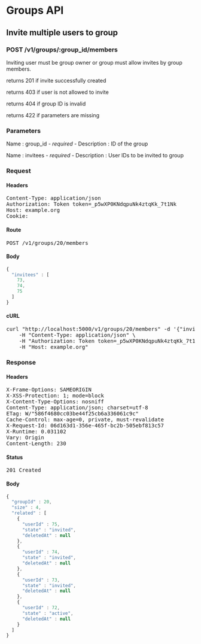 # Groups API

## Invite multiple users to group

### POST /v1/groups/:group_id/members

Inviting user must be group owner or group must allow invites by group members.

returns 201 if invite successfully created

returns 403 if user is not allowed to invite

returns 404 if group ID is invalid

returns 422 if parameters are missing

### Parameters

Name : group_id *- required -*
Description : ID of the group

Name : invitees *- required -*
Description : User IDs to be invited to group

### Request

#### Headers

<pre>Content-Type: application/json
Authorization: Token token=_p5wXP0KNdqpuNk4ztqKk_7t1Nk
Host: example.org
Cookie: </pre>

#### Route

<pre>POST /v1/groups/20/members</pre>

#### Body
```javascript
{
  "invitees" : [
    73,
    74,
    75
  ]
}
```


#### cURL

<pre class="request">curl &quot;http://localhost:5000/v1/groups/20/members&quot; -d &#39;{&quot;invitees&quot;:[73,74,75]}&#39; -X POST \
	-H &quot;Content-Type: application/json&quot; \
	-H &quot;Authorization: Token token=_p5wXP0KNdqpuNk4ztqKk_7t1Nk&quot; \
	-H &quot;Host: example.org&quot;</pre>

### Response

#### Headers

<pre>X-Frame-Options: SAMEORIGIN
X-XSS-Protection: 1; mode=block
X-Content-Type-Options: nosniff
Content-Type: application/json; charset=utf-8
ETag: W/&quot;586f4680cc03be44f25cb6a336061c9c&quot;
Cache-Control: max-age=0, private, must-revalidate
X-Request-Id: 06d163d1-356e-465f-bc2b-505ebf813c57
X-Runtime: 0.031102
Vary: Origin
Content-Length: 230</pre>

#### Status

<pre>201 Created</pre>

#### Body

```javascript
{
  "groupId" : 20,
  "size" : 4,
  "related" : [
    {
      "userId" : 75,
      "state" : "invited",
      "deletedAt" : null
    },
    {
      "userId" : 74,
      "state" : "invited",
      "deletedAt" : null
    },
    {
      "userId" : 73,
      "state" : "invited",
      "deletedAt" : null
    },
    {
      "userId" : 72,
      "state" : "active",
      "deletedAt" : null
    }
  ]
}
```
